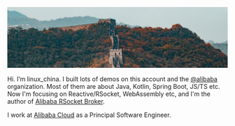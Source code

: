 ![Chinese Great Wall from hansonluu on unsplash](https://github.com/linux-china/linux-china/raw/master/banner.png)

Hi. I’m linux_china. I built lots of demos on this account and the [@alibaba](https://github.com/alibaba) organization.
Most of them are about Java, Kotlin, Spring Boot, JS/TS etc. Now I'm focusing on Reactive/RSocket, WebAssembly etc, and I'm the author of [Alibaba RSocket Broker](https://github.com/alibaba/alibaba-rsocket-broker).

I work at [Alibaba Cloud](https://www.aliyun.com/) as a Principal Software Engineer.
